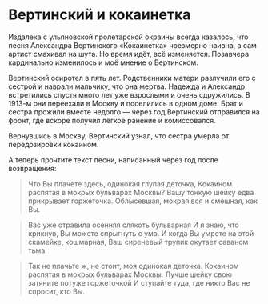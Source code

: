 
# Вертинский и кокаинетка

Издалека с ульяновской пролетарской окраины всегда казалось, что песня Александра Вертинского «Кокаинетка» чрезмерно наивна, а сам артист смахивал на шута. Но время идёт, всё изменяется. Позавчера кардинально изменилось и моё мнение о Вертинском.

Вертинский осиротел в пять лет. Родственники матери разлучили его с сестрой и наврали мальчику, что она мертва. Надежда и Александр встретились спустя много лет уже взрослыми и очень сдружились. В 1913-м они переехали в Москву и поселились в одном доме. Брат и сестра прожили вместе недолго — через год Вертинский отправился на фронт, где вскоре получил лёгкое ранение и комиссовался.

Вернувшись в Москву, Вертинский узнал, что сестра умерла от передозировки кокаином.

А теперь прочтите текст песни, написанный через год после возвращения:

> Что Вы плачете здесь, одинокая глупая деточка,
> Кокаином распятая в мокрых бульварах Москвы?
> Вашу тонкую шейку едва прикрывает горжеточка.
> Облысевшая, мокрая вся и смешная, как Вы.

> Вас уже отравила осенняя слякоть бульварная
> И я знаю, что крикнув, Вы можете спрыгнуть с ума.
> И когда Вы умрете на этой скамейке, кошмарная,
> Ваш сиреневый трупик окутает саваном тьма.

> Так не плачьте ж, не стоит, моя одинокая деточка.
> Кокаином распятая в мокрых бульварах Москвы.
> Лучше шейку свою затяните потуже горжеточкой
> И ступайте туда, где никто Вас не спросит, кто Вы.